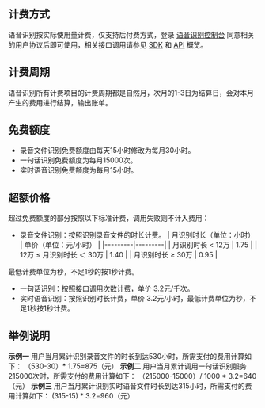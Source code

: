 ## 计费方式
语音识别按实际使用量计费，仅支持后付费方式，登录 [语音识别控制台](https://console.cloud.tencent.com/aai) 同意相关的用户协议后即可使用，相关接口调用请参见 [SDK](https://cloud.tencent.com/document/product/441/6891) 和 [API](https://cloud.tencent.com/document/product/441/17362) 概览。 
## 计费周期
语音识别所有计费项目的计费周期都是自然月，次月的1-3日为结算日，会对本月产生的费用进行结算，输出账单。 
## 免费额度
- 录音文件识别免费额度由每天15小时修改为每月30小时。
- 一句话识别免费额度为每月15000次。
- 实时语音识别免费额度为每月15小时。

## 超额价格

超过免费额度的部分按照以下标准计费，调用失败则不计入费用：
- 录音文件识别：按照识别录音文件的时长计费。
| 月识别时长（单位：小时） | 单价（单位：元/小时） | 
|---------|---------|
| 月识别时长 < 12万 | 1.75 | 
| 12万 ≤ 月识别时长 ＜ 30万 | 1.40 | 
| 月识别时长 ≥ 30万 | 0.95 | 

最低计费单位为秒，不足1秒的按1秒计费。
- 一句话识别：按照接口调用次数计费，单价 3.2元/千次。
- 实时语音识别：按照识别时长计费，单价 3.2元/小时，最低计费单位为秒，不足1秒按1秒计费。


## 举例说明
**示例一**
用户当月累计识别录音文件的时长到达530小时，所需支付的费用计算如下：
（530-30）* 1.75=875（元）
**示例二**
用户当月累计调用一句话识别服务215000次时，所需支付的费用计算如下：
（215000-15000）/ 1000 * 3.2=640（元）
**示例三**
用户当月累计识别实时语音文件时长到达315小时，所需支付的费用计算如下：
(315-15) * 3.2=960（元） 

